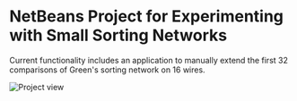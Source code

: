 # NetBeans Project for Experimenting with Small Sorting Networks

Current functionality includes an application to manually extend the first 32 comparisons of Green's sorting network on 16 wires.

![Project view](/images/netbeans.png "Project view from NetBeans")



